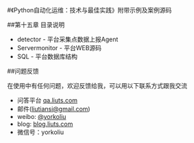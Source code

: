 #《Python自动化运维：技术与最佳实践》附带示例及案例源码

##第十五章 目录说明
+ detector - 平台采集点数据上报Agent
+ Servermonitor - 平台WEB源码
+ SQL - 平台数据库结构

##问题反馈

在使用中有任何问题，欢迎反馈给我，可以用以下联系方式跟我交流

* 问答平台 [qa.liuts.com](http://qa.liuts.com)
* 邮件(liutiansi@gmail.com)
* weibo: [@yorkoliu](http://weibo.com/u/1775431677)
* blog: [blog.liuts.com](http://blog.liuts.com)
* 微信号：yorkoliu